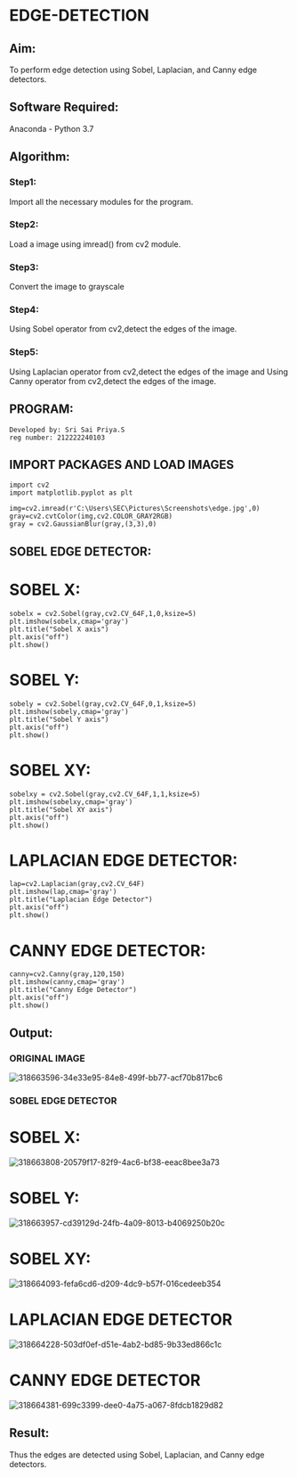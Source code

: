 # EDGE-DETECTION
## Aim:
To perform edge detection using Sobel, Laplacian, and Canny edge detectors.

## Software Required:
Anaconda - Python 3.7

## Algorithm:
### Step1:
Import all the necessary modules for the program.

### Step2:
Load a image using imread() from cv2 module.

### Step3:
Convert the image to grayscale

### Step4:
Using Sobel operator from cv2,detect the edges of the image.

### Step5:

Using Laplacian operator from cv2,detect the edges of the image and Using Canny operator from cv2,detect the edges of the image.

## PROGRAM:
```
Developed by: Sri Sai Priya.S
reg number: 212222240103
```
## IMPORT PACKAGES AND LOAD IMAGES
```
import cv2
import matplotlib.pyplot as plt

img=cv2.imread(r'C:\Users\SEC\Pictures\Screenshots\edge.jpg',0)
gray=cv2.cvtColor(img,cv2.COLOR_GRAY2RGB)
gray = cv2.GaussianBlur(gray,(3,3),0)
```
## SOBEL EDGE DETECTOR:
# SOBEL X:
```
sobelx = cv2.Sobel(gray,cv2.CV_64F,1,0,ksize=5)
plt.imshow(sobelx,cmap='gray')
plt.title("Sobel X axis")
plt.axis("off")
plt.show()
```
# SOBEL Y:
```
sobely = cv2.Sobel(gray,cv2.CV_64F,0,1,ksize=5)
plt.imshow(sobely,cmap='gray')
plt.title("Sobel Y axis")
plt.axis("off")
plt.show()
```
# SOBEL XY:
```
sobelxy = cv2.Sobel(gray,cv2.CV_64F,1,1,ksize=5)
plt.imshow(sobelxy,cmap='gray')
plt.title("Sobel XY axis")
plt.axis("off")
plt.show()
```
# LAPLACIAN EDGE DETECTOR:
```
lap=cv2.Laplacian(gray,cv2.CV_64F)
plt.imshow(lap,cmap='gray')
plt.title("Laplacian Edge Detector")
plt.axis("off")
plt.show()
```
# CANNY EDGE DETECTOR:
```
canny=cv2.Canny(gray,120,150)
plt.imshow(canny,cmap='gray')
plt.title("Canny Edge Detector")
plt.axis("off")
plt.show()
```
## Output:
### ORIGINAL IMAGE

![318663596-34e33e95-84e8-499f-bb77-acf70b817bc6](https://github.com/SriSaiPriyaSenthilvel/EDGE-DETECTION/assets/119475702/dd59d602-5a90-465b-957c-aa50cfddfa89)

### SOBEL EDGE DETECTOR
# SOBEL X:

![318663808-20579f17-82f9-4ac6-bf38-eeac8bee3a73](https://github.com/SriSaiPriyaSenthilvel/EDGE-DETECTION/assets/119475702/6d9d49ea-2b4c-4e2a-af09-ba939995a5bf)

# SOBEL Y:

![318663957-cd39129d-24fb-4a09-8013-b4069250b20c](https://github.com/SriSaiPriyaSenthilvel/EDGE-DETECTION/assets/119475702/459c9969-1dc7-475d-b1e2-1b2545e19230)

# SOBEL XY:

![318664093-fefa6cd6-d209-4dc9-b57f-016cedeeb354](https://github.com/SriSaiPriyaSenthilvel/EDGE-DETECTION/assets/119475702/5bdd6c68-9ee9-44a5-a236-db74c604efa3)

# LAPLACIAN EDGE DETECTOR

![318664228-503df0ef-d51e-4ab2-bd85-9b33ed866c1c](https://github.com/SriSaiPriyaSenthilvel/EDGE-DETECTION/assets/119475702/ec8fa9fd-7ffb-4585-9066-f1b89729393f)

# CANNY EDGE DETECTOR

![318664381-699c3399-dee0-4a75-a067-8fdcb1829d82](https://github.com/SriSaiPriyaSenthilvel/EDGE-DETECTION/assets/119475702/10caa8dc-bd1b-4846-8811-bf361932ce19)

## Result:
Thus the edges are detected using Sobel, Laplacian, and Canny edge detectors.
